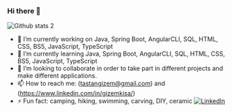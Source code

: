 ### Hi there 👋



![Github stats 2](https://github-readme-stats.vercel.app/api?username=gizot&show_icons=true&theme=radical)
- 🔭 I’m currently working on Java, Spring Boot, AngularCLI, SQL, HTML, CSS, BS5, JavaScript, TypeScript
- 🌱 I’m currently learning Java, Spring Boot, AngularCLI, SQL, HTML, CSS, BS5, JavaScript, TypeScript
- 👯 I’m looking to collaborate in order to take part in different projects and make different applications.
- 📫 How to reach me: (tastangizem@gmail.com) and (https://www.linkedin.com/in/gizemkisa/)
- ⚡ Fun fact: camping, hiking, swimming, carving, DIY, ceramic
[![LinkedIn](https://img.shields.io/badge/-Github-000?style=quare&labelColor=000&logo=Github&logoColor=white&link=link)](https://www.linkedin.com/in/gizemkisa/)  



